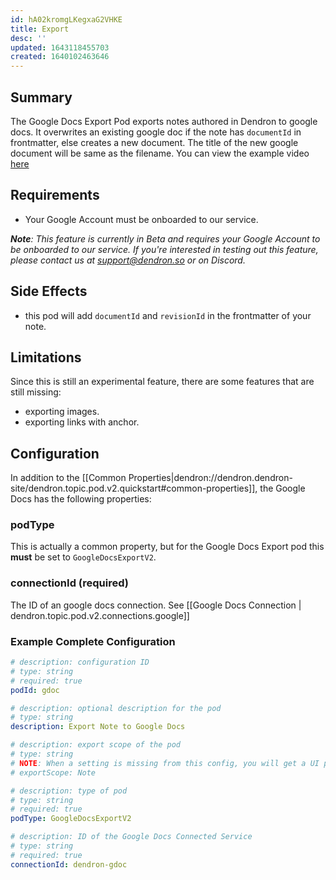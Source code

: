 ```yaml
---
id: hA02kromgLKegxaG2VHKE
title: Export
desc: ''
updated: 1643118455703
created: 1640102463646
---
```


## Summary

The Google Docs Export Pod exports notes authored in Dendron to google docs. It overwrites an existing google doc if the note has `documentId` in frontmatter, else creates a new document. The title of the new google document will be same as the filename. 
 You can view the example video [here](https://www.loom.com/share/5a1fbc85d77040ae8c1dacd7c0395cad)

## Requirements
- Your Google Account must be onboarded to our service.

_**Note**: This feature is currently in Beta and requires your Google Account to be onboarded to our service. If you're interested in testing out this feature, please contact us at support@dendron.so or on Discord._

## Side Effects
-  this pod will add `documentId` and `revisionId` in the frontmatter of your note.

## Limitations

Since this is still an experimental feature, there are some features that are still missing:
- exporting images.
- exporting links with anchor.
## Configuration

In addition to the [[Common Properties|dendron://dendron.dendron-site/dendron.topic.pod.v2.quickstart#common-properties]], the Google Docs has the following properties:

### podType

This is actually a common property, but for the Google Docs Export pod this **must** be set to `GoogleDocsExportV2`.

### connectionId (required)

The ID of an google docs connection. See [[Google Docs Connection | dendron.topic.pod.v2.connections.google]]


### Example Complete Configuration
```yml
# description: configuration ID
# type: string
# required: true
podId: gdoc

# description: optional description for the pod
# type: string
description: Export Note to Google Docs

# description: export scope of the pod
# type: string
# NOTE: When a setting is missing from this config, you will get a UI prompt to select a value for that setting while running the export pod. For this particular exportScope setting, if you would rather not be prompted and always have the same exportScope, simply uncomment the line below.
# exportScope: Note

# description: type of pod
# type: string
# required: true
podType: GoogleDocsExportV2

# description: ID of the Google Docs Connected Service
# type: string
# required: true
connectionId: dendron-gdoc
```
